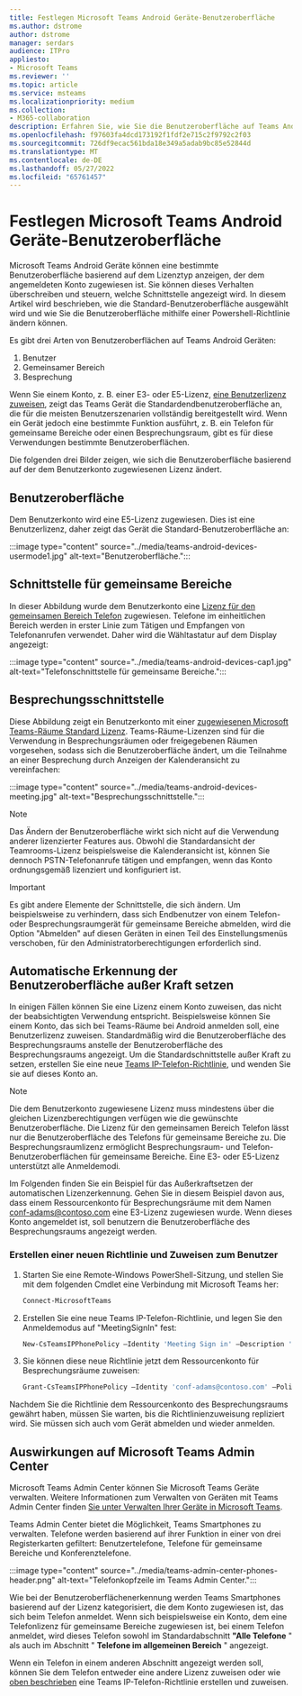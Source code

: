 ```yaml
---
title: Festlegen Microsoft Teams Android Geräte-Benutzeroberfläche
ms.author: dstrome
author: dstrome
manager: serdars
audience: ITPro
appliesto:
- Microsoft Teams
ms.reviewer: ''
ms.topic: article
ms.service: msteams
ms.localizationpriority: medium
ms.collection:
- M365-collaboration
description: Erfahren Sie, wie Sie die Benutzeroberfläche auf Teams Android Geräten festlegen.
ms.openlocfilehash: f97603fa4dcd173192f1fdf2e715c2f9792c2f03
ms.sourcegitcommit: 726df9ecac561bda18e349a5adab9bc85e52844d
ms.translationtype: MT
ms.contentlocale: de-DE
ms.lasthandoff: 05/27/2022
ms.locfileid: "65761457"
---
```

# <a name="set-microsoft-teams-android-devices-user-interface"></a>Festlegen Microsoft Teams Android Geräte-Benutzeroberfläche

Microsoft Teams Android Geräte können eine bestimmte Benutzeroberfläche basierend auf dem Lizenztyp anzeigen, der dem angemeldeten Konto zugewiesen ist. Sie können dieses Verhalten überschreiben und steuern, welche Schnittstelle angezeigt wird. In diesem Artikel wird beschrieben, wie die Standard-Benutzeroberfläche ausgewählt wird und wie Sie die Benutzeroberfläche mithilfe einer Powershell-Richtlinie ändern können.

Es gibt drei Arten von Benutzeroberflächen auf Teams Android Geräten:

1. Benutzer
2. Gemeinsamer Bereich
3. Besprechung

Wenn Sie einem Konto, z. B. einer E3- oder E5-Lizenz, [eine Benutzerlizenz zuweisen](/microsoftteams/user-access), zeigt das Teams Gerät die Standardendbenutzeroberfläche an, die für die meisten Benutzerszenarien vollständig bereitgestellt wird. Wenn ein Gerät jedoch eine bestimmte Funktion ausführt, z. B. ein Telefon für gemeinsame Bereiche oder einen Besprechungsraum, gibt es für diese Verwendungen bestimmte Benutzeroberflächen.

Die folgenden drei Bilder zeigen, wie sich die Benutzeroberfläche basierend auf der dem Benutzerkonto zugewiesenen Lizenz ändert. 

## <a name="end-user-interface"></a>Benutzeroberfläche 

Dem Benutzerkonto wird eine E5-Lizenz zugewiesen. Dies ist eine Benutzerlizenz, daher zeigt das Gerät die Standard-Benutzeroberfläche an:

:::image type="content" source="../media/teams-android-devices-usermode1.jpg" alt-text="Benutzeroberfläche.":::

## <a name="common-area-interface"></a>Schnittstelle für gemeinsame Bereiche

In dieser Abbildung wurde dem Benutzerkonto eine [Lizenz für den gemeinsamen Bereich Telefon](/microsoftteams/set-up-common-area-phones) zugewiesen. Telefone im einheitlichen Bereich werden in erster Linie zum Tätigen und Empfangen von Telefonanrufen verwendet. Daher wird die Wähltastatur auf dem Display angezeigt:

:::image type="content" source="../media/teams-android-devices-cap1.jpg" alt-text="Telefonschnittstelle für gemeinsame Bereiche.":::

## <a name="meeting-interface"></a>Besprechungsschnittstelle

Diese Abbildung zeigt ein Benutzerkonto mit einer [zugewiesenen Microsoft Teams-Räume Standard Lizenz](/MicrosoftTeams/rooms/rooms-licensing). Teams-Räume-Lizenzen sind für die Verwendung in Besprechungsräumen oder freigegebenen Räumen vorgesehen, sodass sich die Benutzeroberfläche ändert, um die Teilnahme an einer Besprechung durch Anzeigen der Kalenderansicht zu vereinfachen:

:::image type="content" source="../media/teams-android-devices-meeting.jpg" alt-text="Besprechungsschnittstelle.":::

> [!NOTE]
> Das Ändern der Benutzeroberfläche wirkt sich nicht auf die Verwendung anderer lizenzierter Features aus. Obwohl die Standardansicht der Teamrooms-Lizenz beispielsweise die Kalenderansicht ist, können Sie dennoch PSTN-Telefonanrufe tätigen und empfangen, wenn das Konto ordnungsgemäß lizenziert und konfiguriert ist.

> [!IMPORTANT]
> Es gibt andere Elemente der Schnittstelle, die sich ändern. Um beispielsweise zu verhindern, dass sich Endbenutzer von einem Telefon- oder Besprechungsraumgerät für gemeinsame Bereiche abmelden, wird die Option "Abmelden" auf diesen Geräten in einen Teil des Einstellungsmenüs verschoben, für den Administratorberechtigungen erforderlich sind.

## <a name="override-automatic-user-interface-detection"></a>Automatische Erkennung der Benutzeroberfläche außer Kraft setzen

In einigen Fällen können Sie eine Lizenz einem Konto zuweisen, das nicht der beabsichtigten Verwendung entspricht. Beispielsweise können Sie einem Konto, das sich bei Teams-Räume bei Android anmelden soll, eine Benutzerlizenz zuweisen. Standardmäßig wird die Benutzeroberfläche des Besprechungsraums anstelle der Benutzeroberfläche des Besprechungsraums angezeigt. Um die Standardschnittstelle außer Kraft zu setzen, erstellen Sie eine neue [Teams IP-Telefon-Richtlinie](/powershell/module/skype/new-csteamsipphonepolicy?view=skype-ps), und wenden Sie sie auf dieses Konto an.

> [!NOTE]
> Die dem Benutzerkonto zugewiesene Lizenz muss mindestens über die gleichen Lizenzberechtigungen verfügen wie die gewünschte Benutzeroberfläche. Die Lizenz für den gemeinsamen Bereich Telefon lässt nur die Benutzeroberfläche des Telefons für gemeinsame Bereiche zu. Die Besprechungsraumlizenz ermöglicht Besprechungsraum- und Telefon-Benutzeroberflächen für gemeinsame Bereiche. Eine E3- oder E5-Lizenz unterstützt alle Anmeldemodi.

Im Folgenden finden Sie ein Beispiel für das Außerkraftsetzen der automatischen Lizenzerkennung. Gehen Sie in diesem Beispiel davon aus, dass einem Ressourcenkonto für Besprechungsräume mit dem Namen conf-adams@contoso.com eine E3-Lizenz zugewiesen wurde. Wenn dieses Konto angemeldet ist, soll benutzern die Benutzeroberfläche des Besprechungsraums angezeigt werden.

### <a name="create-a-new-policy-and-assign-to-user"></a>Erstellen einer neuen Richtlinie und Zuweisen zum Benutzer

1. Starten Sie eine Remote-Windows PowerShell-Sitzung, und stellen Sie mit dem folgenden Cmdlet eine Verbindung mit Microsoft Teams her:

    ``` Powershell
    Connect-MicrosoftTeams
    ```

2. Erstellen Sie eine neue Teams IP-Telefon-Richtlinie, und legen Sie den Anmeldemodus auf "MeetingSignIn" fest:

   ``` Powershell
   New-CsTeamsIPPhonePolicy –Identity 'Meeting Sign in' –Description 'Meeting Sign In Phone Policy' -SignInMode 'MeetingSignIn'

   ```

3. Sie können diese neue Richtlinie jetzt dem Ressourcenkonto für Besprechungsräume zuweisen:

   ``` Powershell
   Grant-CsTeamsIPPhonePolicy –Identity 'conf-adams@contoso.com' –PolicyName 'Meeting Sign In'
   ```

Nachdem Sie die Richtlinie dem Ressourcenkonto des Besprechungsraums gewährt haben, müssen Sie warten, bis die Richtlinienzuweisung repliziert wird. Sie müssen sich auch vom Gerät abmelden und wieder anmelden.

## <a name="impact-on-microsoft-teams-admin-center"></a>Auswirkungen auf Microsoft Teams Admin Center

Microsoft Teams Admin Center können Sie Microsoft Teams Geräte verwalten. Weitere Informationen zum Verwalten von Geräten mit Teams Admin Center finden [Sie unter Verwalten Ihrer Geräte in Microsoft Teams](device-management.md).


Teams Admin Center bietet die Möglichkeit, Teams Smartphones zu verwalten. Telefone werden basierend auf ihrer Funktion in einer von drei Registerkarten gefiltert: Benutzertelefone, Telefone für gemeinsame Bereiche und Konferenztelefone. 

 :::image type="content" source="../media/teams-admin-center-phones-header.png" alt-text="Telefonkopfzeile im Teams Admin Center.":::

Wie bei der Benutzeroberflächenerkennung werden Teams Smartphones basierend auf der Lizenz kategorisiert, die dem Konto zugewiesen ist, das sich beim Telefon anmeldet. Wenn sich beispielsweise ein Konto, dem eine Telefonlizenz für gemeinsame Bereiche zugewiesen ist, bei einem Telefon anmeldet, wird dieses Telefon sowohl im Standardabschnitt **"Alle Telefone** " als auch im Abschnitt " **Telefone im allgemeinen Bereich** " angezeigt.

Wenn ein Telefon in einem anderen Abschnitt angezeigt werden soll, können Sie dem Telefon entweder eine andere Lizenz zuweisen oder wie [oben beschrieben](#override-automatic-user-interface-detection) eine Teams IP-Telefon-Richtlinie erstellen und zuweisen.
